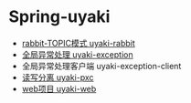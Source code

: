 # Spring-uyaki

- [rabbit-TOPIC模式 uyaki-rabbit](https://github.com/uyaki/spring-uyaki/blob/master/uyaki-rabbit/README.md)
- [全局异常处理 uyaki-exception](https://github.com/uyaki/spring-uyaki/blob/master/uyaki-exception/README.md)
- 全局异常处理客户端 uyaki-exception-client
- [读写分离 uyaki-pxc](https://github.com/uyaki/spring-uyaki/blob/master/uyaki-pxc/README.md)
- [web项目 uyaki-web](https://github.com/uyaki/spring-uyaki/blob/master/uyaki-web/README.md)
